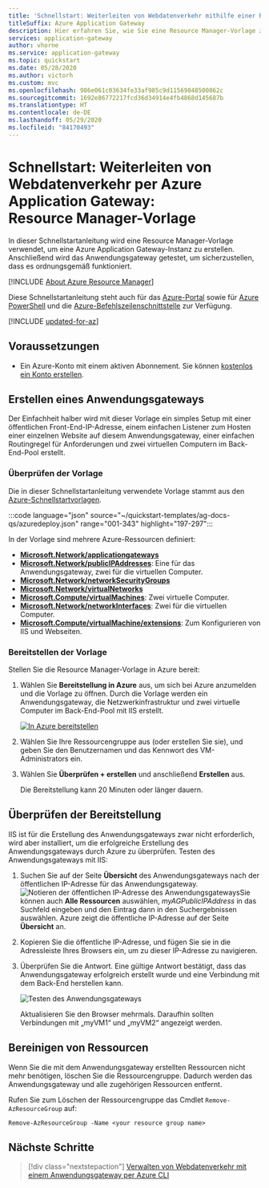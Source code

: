 ```yaml
---
title: 'Schnellstart: Weiterleiten von Webdatenverkehr mithilfe einer Resource Manager-Vorlage'
titleSuffix: Azure Application Gateway
description: Hier erfahren Sie, wie Sie eine Resource Manager-Vorlage zum Erstellen einer Azure Application Gateway-Instanz verwenden, mit der Webdatenverkehr an virtuelle Computer in einem Back-End-Pool weitergeleitet wird.
services: application-gateway
author: vhorne
ms.service: application-gateway
ms.topic: quickstart
ms.date: 05/28/2020
ms.author: victorh
ms.custom: mvc
ms.openlocfilehash: 986e061c03634fe33af985c9d11569848500862c
ms.sourcegitcommit: 1692e86772217fcd36d34914e4fb4868d145687b
ms.translationtype: HT
ms.contentlocale: de-DE
ms.lasthandoff: 05/29/2020
ms.locfileid: "84170493"
---
```

# <a name="quickstart-direct-web-traffic-with-azure-application-gateway---resource-manager-template"></a>Schnellstart: Weiterleiten von Webdatenverkehr per Azure Application Gateway: Resource Manager-Vorlage

In dieser Schnellstartanleitung wird eine Resource Manager-Vorlage verwendet, um eine Azure Application Gateway-Instanz zu erstellen. Anschließend wird das Anwendungsgateway getestet, um sicherzustellen, dass es ordnungsgemäß funktioniert.

[!INCLUDE [About Azure Resource Manager](../../includes/resource-manager-quickstart-introduction.md)]

Diese Schnellstartanleitung steht auch für das [Azure-Portal](quick-create-portal.md) sowie für [Azure PowerShell](quick-create-powershell.md) und die [Azure-Befehlszeilenschnittstelle](quick-create-cli.md) zur Verfügung.

[!INCLUDE [updated-for-az](../../includes/updated-for-az.md)]

## <a name="prerequisites"></a>Voraussetzungen

- Ein Azure-Konto mit einem aktiven Abonnement. Sie können [kostenlos ein Konto erstellen](https://azure.microsoft.com/free/?WT.mc_id=A261C142F).

## <a name="create-an-application-gateway"></a>Erstellen eines Anwendungsgateways

Der Einfachheit halber wird mit dieser Vorlage ein simples Setup mit einer öffentlichen Front-End-IP-Adresse, einem einfachen Listener zum Hosten einer einzelnen Website auf diesem Anwendungsgateway, einer einfachen Routingregel für Anforderungen und zwei virtuellen Computern im Back-End-Pool erstellt.

### <a name="review-the-template"></a>Überprüfen der Vorlage

Die in dieser Schnellstartanleitung verwendete Vorlage stammt aus den [Azure-Schnellstartvorlagen](https://github.com/Azure/azure-quickstart-templates/blob/master/ag-docs-qs/azuredeploy.json).

:::code language="json" source="~/quickstart-templates/ag-docs-qs/azuredeploy.json" range="001-343" highlight="197-297":::

In der Vorlage sind mehrere Azure-Ressourcen definiert:

- [**Microsoft.Network/applicationgateways**](/azure/templates/microsoft.network/applicationgateways)
- [**Microsoft.Network/publicIPAddresses**](/azure/templates/microsoft.network/publicipaddresses): Eine für das Anwendungsgateway, zwei für die virtuellen Computer.
- [**Microsoft.Network/networkSecurityGroups**](/azure/templates/microsoft.network/networksecuritygroups)
- [**Microsoft.Network/virtualNetworks**](/azure/templates/microsoft.network/virtualnetworks)
- [**Microsoft.Compute/virtualMachines**](/azure/templates/microsoft.compute/virtualmachines): Zwei virtuelle Computer.
- [**Microsoft.Network/networkInterfaces**](/azure/templates/microsoft.network/networkinterfaces): Zwei für die virtuellen Computer.
- [**Microsoft.Compute/virtualMachine/extensions**](/azure/templates/microsoft.compute/virtualmachines/extensions): Zum Konfigurieren von IIS und Webseiten.


### <a name="deploy-the-template"></a>Bereitstellen der Vorlage

Stellen Sie die Resource Manager-Vorlage in Azure bereit:

1. Wählen Sie **Bereitstellung in Azure** aus, um sich bei Azure anzumelden und die Vorlage zu öffnen. Durch die Vorlage werden ein Anwendungsgateway, die Netzwerkinfrastruktur und zwei virtuelle Computer im Back-End-Pool mit IIS erstellt.

   [![In Azure bereitstellen](../media/template-deployments/deploy-to-azure.svg)](https://portal.azure.com/#create/Microsoft.Template/uri/https%3A%2F%2Fraw.githubusercontent.com%2FAzure%2Fazure-quickstart-templates%2Fmaster%2Fag-docs-qs%2Fazuredeploy.json)

2. Wählen Sie Ihre Ressourcengruppe aus (oder erstellen Sie sie), und geben Sie den Benutzernamen und das Kennwort des VM-Administrators ein.
3. Wählen Sie **Überprüfen + erstellen** und anschließend **Erstellen** aus.

   Die Bereitstellung kann 20 Minuten oder länger dauern.

## <a name="validate-the-deployment"></a>Überprüfen der Bereitstellung

IIS ist für die Erstellung des Anwendungsgateways zwar nicht erforderlich, wird aber installiert, um die erfolgreiche Erstellung des Anwendungsgateways durch Azure zu überprüfen. Testen des Anwendungsgateways mit IIS:

1. Suchen Sie auf der Seite **Übersicht** des Anwendungsgateways nach der öffentlichen IP-Adresse für das Anwendungsgateway.![Notieren der öffentlichen IP-Adresse des Anwendungsgateways](./media/application-gateway-create-gateway-portal/application-gateway-record-ag-address.png)Sie können auch **Alle Ressourcen** auswählen, *myAGPublicIPAddress* in das Suchfeld eingeben und den Eintrag dann in den Suchergebnissen auswählen. Azure zeigt die öffentliche IP-Adresse auf der Seite **Übersicht** an.
2. Kopieren Sie die öffentliche IP-Adresse, und fügen Sie sie in die Adressleiste Ihres Browsers ein, um zu dieser IP-Adresse zu navigieren.
3. Überprüfen Sie die Antwort. Eine gültige Antwort bestätigt, dass das Anwendungsgateway erfolgreich erstellt wurde und eine Verbindung mit dem Back-End herstellen kann.

   ![Testen des Anwendungsgateways](./media/application-gateway-create-gateway-portal/application-gateway-iistest.png)

   Aktualisieren Sie den Browser mehrmals. Daraufhin sollten Verbindungen mit „myVM1“ und „myVM2“ angezeigt werden.

## <a name="clean-up-resources"></a>Bereinigen von Ressourcen

Wenn Sie die mit dem Anwendungsgateway erstellten Ressourcen nicht mehr benötigen, löschen Sie die Ressourcengruppe. Dadurch werden das Anwendungsgateway und alle zugehörigen Ressourcen entfernt.

Rufen Sie zum Löschen der Ressourcengruppe das Cmdlet `Remove-AzResourceGroup` auf:

```azurepowershell-interactive
Remove-AzResourceGroup -Name <your resource group name>
```

## <a name="next-steps"></a>Nächste Schritte

> [!div class="nextstepaction"]
> [Verwalten von Webdatenverkehr mit einem Anwendungsgateway per Azure CLI](./tutorial-manage-web-traffic-cli.md)
